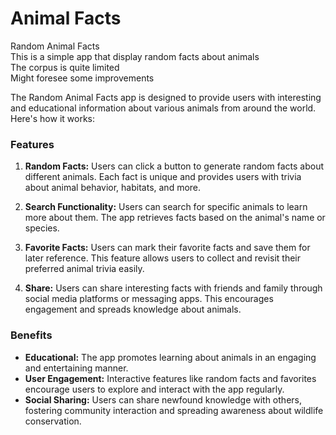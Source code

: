 # Animal Facts
Random Animal Facts<br>
This is a simple app that display random facts about animals<br>
The corpus is quite limited<br>
Might foresee some improvements<br>

The Random Animal Facts app is designed to provide users with interesting and educational information about various animals from around the world. Here's how it works:

### Features

1. **Random Facts:** Users can click a button to generate random facts about different animals. Each fact is unique and provides users with trivia about animal behavior, habitats, and more.

2. **Search Functionality:** Users can search for specific animals to learn more about them. The app retrieves facts based on the animal's name or species.

3. **Favorite Facts:** Users can mark their favorite facts and save them for later reference. This feature allows users to collect and revisit their preferred animal trivia easily.

4. **Share:** Users can share interesting facts with friends and family through social media platforms or messaging apps. This encourages engagement and spreads knowledge about animals.

### Benefits

- **Educational:** The app promotes learning about animals in an engaging and entertaining manner.
- **User Engagement:** Interactive features like random facts and favorites encourage users to explore and interact with the app regularly.
- **Social Sharing:** Users can share newfound knowledge with others, fostering community interaction and spreading awareness about wildlife conservation.
